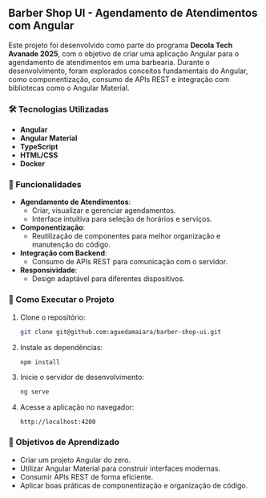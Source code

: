 ## Barber Shop UI - Agendamento de Atendimentos com Angular

Este projeto foi desenvolvido como parte do programa **Decola Tech Avanade 2025**, com o objetivo de criar uma aplicação Angular para o agendamento de atendimentos em uma barbearia. Durante o desenvolvimento, foram explorados conceitos fundamentais do Angular, como componentização, consumo de APIs REST e integração com bibliotecas como o Angular Material.

### 🛠️ Tecnologias Utilizadas
- **Angular** 
- **Angular Material** 
- **TypeScript** 
- **HTML/CSS** 
- **Docker** 

### 🎯 Funcionalidades
- **Agendamento de Atendimentos**:
  - Criar, visualizar e gerenciar agendamentos.
  - Interface intuitiva para seleção de horários e serviços.
- **Componentização**:
  - Reutilização de componentes para melhor organização e manutenção do código.
- **Integração com Backend**:
  - Consumo de APIs REST para comunicação com o servidor.
- **Responsividade**:
  - Design adaptável para diferentes dispositivos.

### 🚀 Como Executar o Projeto
1. Clone o repositório:
   ```bash
   git clone git@github.com:aguedamaiara/barber-shop-ui.git
   ```
2. Instale as dependências:
   ```bash
   npm install
   ```
3. Inicie o servidor de desenvolvimento:
   ```bash
   ng serve
   ```
4. Acesse a aplicação no navegador:
   ```
   http://localhost:4200
   ```

### 📌 Objetivos de Aprendizado
- Criar um projeto Angular do zero.
- Utilizar Angular Material para construir interfaces modernas.
- Consumir APIs REST de forma eficiente.
- Aplicar boas práticas de componentização e organização de código.


